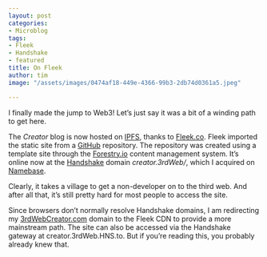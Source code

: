 ```yaml
---
layout: post
categories:
- Microblog
tags:
- Fleek
- Handshake
- featured
title: On Fleek
author: tim
image: "/assets/images/0474af18-449e-4366-99b3-2db74d0361a5.jpeg"

---
```

I finally made the jump to Web3! Let’s just say it was a bit of a winding path to get here.

The _Creator_ blog is now hosted on [IPFS](https://ipfs.io/), thanks to [Fleek.co](https://fleek.co/). Fleek imported the static site from a [GitHub](https://github.com/) repository. The repository was created using a template site through the [Forestry.io](https://www.forestry.io/) content management system. It’s online now at the [Handshake](https://handshake.org/) domain _creator.3rdWeb/_, which I acquired on [Namebase](https://www.namebase.io/).

Clearly, it takes a village to get a non-developer on to the third web. And after all that, it’s still pretty hard for most people to access the site. 

Since browsers don’t normally resolve Handshake domains, I am redirecting my [3rdWebCreator.com](http://3rdwebcreator.com) domain to the Fleek CDN to provide a more mainstream path. The site can also be accessed via the Handshake gateway at creator.3rdWeb.HNS.to. But if you’re reading this, you probably already knew that.